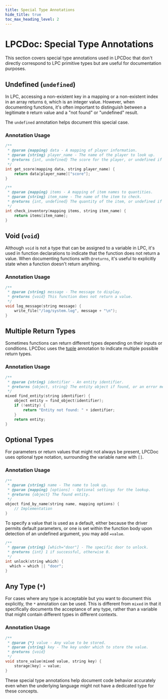 ```yaml
---
title: Special Type Annotations
hide_title: true
toc_max_heading_level: 2
---
```


# LPCDoc: Special Type Annotations

This section covers special type annotations used in LPCDoc that don't directly
correspond to LPC primitive types but are useful for documentation purposes.

## Undefined (`undefined`)

In LPC, accessing a non-existent key in a mapping or a non-existent index in an
array returns `0`, which is an integer value. However, when documenting
functions, it's often important to distinguish between a legitimate `0` return
value and a "not found" or "undefined" result.

The `undefined` annotation helps document this special case.

### Annotation Usage

```c
/**
 * @param {mapping} data - A mapping of player information.
 * @param {string} player_name - The name of the player to look up.
 * @returns {int, undefined} The score for the player, or undefined if player not found.
 */
int get_score(mapping data, string player_name) {
    return data[player_name]["score"];
}
```

```c
/**
 * @param {mapping} items - A mapping of item names to quantities.
 * @param {string} item_name - The name of the item to check.
 * @returns {int, undefined} The quantity of the item, or undefined if not in inventory.
 */
int check_inventory(mapping items, string item_name) {
    return items[item_name];
}
```

## Void (`void`)

Although `void` is not a type that can be assigned to a variable in LPC, it's
used in function declarations to indicate that the function does not return a
value. When documenting functions with `@returns`, it's useful to explicitly
state when a function doesn't return anything.

### Annotation Usage

```c
/**
 * @param {string} message - The message to display.
 * @returns {void} This function does not return a value.
 */
void log_message(string message) {
    write_file("/log/system.log", message + "\n");
}
```

## Multiple Return Types

Sometimes functions can return different types depending on their inputs or
conditions. LPCDoc uses the [tuple](composites#tuples) annotation to indicate
multiple possible return types.

### Annotation Usage

```c
/**
 * @param {string} identifier - An entity identifier.
 * @returns {object, string} The entity object if found, or an error message string if not found.
 */
mixed find_entity(string identifier) {
    object entity = find_object(identifier);
    if (!entity) {
        return "Entity not found: " + identifier;
    }
    return entity;
}
```

## Optional Types

For parameters or return values that might not always be present, LPCDoc uses
optional type notation, surrounding the variable name with `[]`.

### Annotation Usage

```c
/**
 * @param {string} name - The name to look up.
 * @param {mapping} [options] - Optional settings for the lookup.
 * @returns {object} The found entity.
 */
object find_by_name(string name, mapping options) {
    // Implementation
}
```

To specify a value that is used as a default, either because the driver permits
default parameters, or one is set within the function body upon detection of an
undefined argument, you may add `=value`.

```c
/**
 * @param {string} [which="door"] - The specific door to unlock.
 * @returns {int} 1 if successful, otherwise 0.
 */
int unlock(string which) {
  which = which || "door";
}
```

## Any Type (`*`)

For cases where any type is acceptable but you want to document this
explicitly, the `*` annotation can be used. This is different from `mixed` in
that it specifically documents the acceptance of any type, rather than a
variable that might contain different types in different contexts.

### Annotation Usage

```c
/**
 * @param {*} value - Any value to be stored.
 * @param {string} key - The key under which to store the value.
 * @returns {void}
 */
void store_value(mixed value, string key) {
    storage[key] = value;
}
```

These special type annotations help document code behavior accurately even when
the underlying language might not have a dedicated type for these concepts.
